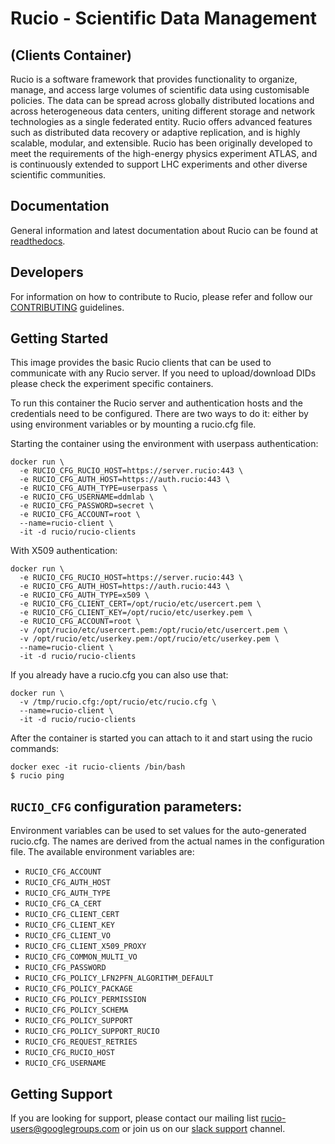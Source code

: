 # Rucio - Scientific Data Management

## (Clients Container)

Rucio is a software framework that provides functionality to organize, manage, and access large volumes of scientific data using customisable policies. The data can be spread across globally distributed locations and across heterogeneous data centers, uniting different storage and network technologies as a single federated entity. Rucio offers advanced features such as distributed data recovery or adaptive replication, and is highly scalable, modular, and extensible. Rucio has been originally developed to meet the requirements of the high-energy physics experiment ATLAS, and is continuously extended to support LHC experiments and other diverse scientific communities.

## Documentation

General information and latest documentation about Rucio can be found at [readthedocs](<https://rucio.readthedocs.io>).

## Developers

For information on how to contribute to Rucio, please refer and follow our [CONTRIBUTING](<https://github.com/rucio/rucio/blob/master/CONTRIBUTING.rst>) guidelines.

## Getting Started

This image provides the basic Rucio clients that can be used to communicate with any Rucio server. If you need to upload/download DIDs please check the experiment specific containers.

To run this container the Rucio server and authentication hosts and the credentials need to be configured. There are two ways to do it: either by using environment variables or by mounting a rucio.cfg file.

Starting the container using the environment with userpass authentication:

    docker run \
      -e RUCIO_CFG_RUCIO_HOST=https://server.rucio:443 \
      -e RUCIO_CFG_AUTH_HOST=https://auth.rucio:443 \
      -e RUCIO_CFG_AUTH_TYPE=userpass \
      -e RUCIO_CFG_USERNAME=ddmlab \
      -e RUCIO_CFG_PASSWORD=secret \
      -e RUCIO_CFG_ACCOUNT=root \
      --name=rucio-client \
      -it -d rucio/rucio-clients

With X509 authentication:

    docker run \
      -e RUCIO_CFG_RUCIO_HOST=https://server.rucio:443 \
      -e RUCIO_CFG_AUTH_HOST=https://auth.rucio:443 \
      -e RUCIO_CFG_AUTH_TYPE=x509 \
      -e RUCIO_CFG_CLIENT_CERT=/opt/rucio/etc/usercert.pem \
      -e RUCIO_CFG_CLIENT_KEY=/opt/rucio/etc/userkey.pem \
      -e RUCIO_CFG_ACCOUNT=root \
      -v /opt/rucio/etc/usercert.pem:/opt/rucio/etc/usercert.pem \
      -v /opt/rucio/etc/userkey.pem:/opt/rucio/etc/userkey.pem \
      --name=rucio-client \
      -it -d rucio/rucio-clients

If you already have a rucio.cfg you can also use that:

    docker run \
      -v /tmp/rucio.cfg:/opt/rucio/etc/rucio.cfg \
      --name=rucio-client \
      -it -d rucio/rucio-clients

After the container is started you can attach to it and start using the rucio commands:

    docker exec -it rucio-clients /bin/bash
    $ rucio ping

## `RUCIO_CFG` configuration parameters:

Environment variables can be used to set values for the auto-generated rucio.cfg. The names are derived from the actual names in the configuration file.
The available environment variables are:

* `RUCIO_CFG_ACCOUNT`
* `RUCIO_CFG_AUTH_HOST`
* `RUCIO_CFG_AUTH_TYPE`
* `RUCIO_CFG_CA_CERT`
* `RUCIO_CFG_CLIENT_CERT`
* `RUCIO_CFG_CLIENT_KEY`
* `RUCIO_CFG_CLIENT_VO`
* `RUCIO_CFG_CLIENT_X509_PROXY`
* `RUCIO_CFG_COMMON_MULTI_VO`
* `RUCIO_CFG_PASSWORD`
* `RUCIO_CFG_POLICY_LFN2PFN_ALGORITHM_DEFAULT`
* `RUCIO_CFG_POLICY_PACKAGE`
* `RUCIO_CFG_POLICY_PERMISSION`
* `RUCIO_CFG_POLICY_SCHEMA`
* `RUCIO_CFG_POLICY_SUPPORT`
* `RUCIO_CFG_POLICY_SUPPORT_RUCIO`
* `RUCIO_CFG_REQUEST_RETRIES`
* `RUCIO_CFG_RUCIO_HOST`
* `RUCIO_CFG_USERNAME`

## Getting Support

If you are looking for support, please contact our mailing list rucio-users@googlegroups.com
or join us on our [slack support](<https://rucio.slack.com/messages/#support>) channel.

